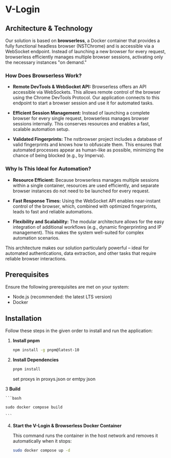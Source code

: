 # V-Login

## Architecture & Technology

Our solution is based on **browserless**, a Docker container that provides a fully functional headless browser (NSTChrome) and is accessible via a WebSocket endpoint. Instead of launching a new browser for every request, browserless efficiently manages multiple browser sessions, activating only the necessary instances "on demand."

### How Does Browserless Work?

-   **Remote DevTools & WebSocket API:**
    Browserless offers an API accessible via WebSockets. This allows remote control of the browser using the Chrome DevTools Protocol. Our application connects to this endpoint to start a browser session and use it for automated tasks.

-   **Efficient Session Management:**
    Instead of launching a complete browser for every single request, browserless manages browser sessions internally. This conserves resources and enables a fast, scalable automation setup.

-   **Validated Fingerprints:**
    The nstbrowser project includes a database of valid fingerprints and knows how to obfuscate them. This ensures that automated processes appear as human-like as possible, minimizing the chance of being blocked (e.g., by Imperva).

### Why Is This Ideal for Automation?

-   **Resource Efficient:**
    Because browserless manages multiple sessions within a single container, resources are used efficiently, and separate browser instances do not need to be launched for every request.

-   **Fast Response Times:**
    Using the WebSocket API enables near-instant control of the browser, which, combined with optimized fingerprints, leads to fast and reliable automations.

-   **Flexibility and Scalability:**
    The modular architecture allows for the easy integration of additional workflows (e.g., dynamic fingerprinting and IP management). This makes the system well-suited for complex automation scenarios.

This architecture makes our solution particularly powerful – ideal for automated authentications, data extraction, and other tasks that require reliable browser interactions.

## Prerequisites

Ensure the following prerequisites are met on your system:

-   Node.js (recommended: the latest LTS version)
-   Docker


## Installation

Follow these steps in the given order to install and run the application:

1.  **Install pnpm**

    ```bash
    npm install -g pnpm@latest-10
    ```

2.  **Install Dependencies**

    ```bash
    pnpm install
    ```
    set proxys in proxys.json or emtpy json

3  **Build**

    ```bash
    
    sudo docker compose build
    
    ```

4.  **Start the V-Login & Browserless Docker Container**

    This command runs the container in the host network and removes it automatically when it stops:

    ```bash
    sudo docker compose up -d 
    ```
